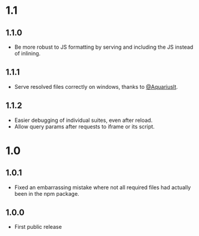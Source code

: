 # 1.1

## 1.1.0

* Be more robust to JS formatting by serving and including the JS instead of inlining.

## 1.1.1

* Serve resolved files correctly on windows, thanks to [@Aquariuslt](https://github.com/Aquariuslt).

## 1.1.2

* Easier debugging of individual suites, even after reload.
* Allow query params after requests to iframe or its script.

# 1.0

## 1.0.1

* Fixed an embarrassing mistake where not all required files had actually been in the npm package.

## 1.0.0

* First public release
